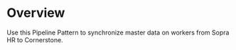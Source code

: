 # Overview

Use this Pipeline Pattern to synchronize master data on workers from Sopra HR to Cornerstone.



